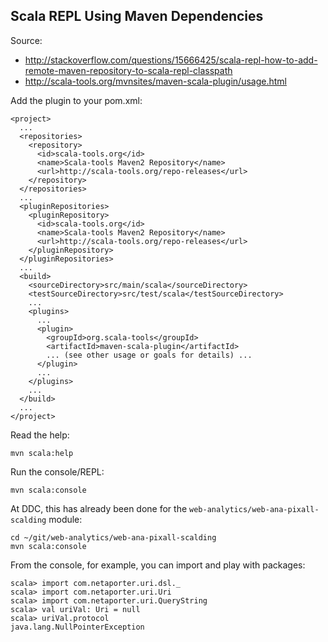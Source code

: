 



## Scala REPL Using Maven Dependencies

Source:

- http://stackoverflow.com/questions/15666425/scala-repl-how-to-add-remote-maven-repository-to-scala-repl-classpath
- http://scala-tools.org/mvnsites/maven-scala-plugin/usage.html

Add the plugin to your pom.xml:

    <project>
      ...
      <repositories>
        <repository>
          <id>scala-tools.org</id>
          <name>Scala-tools Maven2 Repository</name>
          <url>http://scala-tools.org/repo-releases</url>
        </repository>
      </repositories>
      ...
      <pluginRepositories>
        <pluginRepository>
          <id>scala-tools.org</id>
          <name>Scala-tools Maven2 Repository</name>
          <url>http://scala-tools.org/repo-releases</url>
        </pluginRepository>
      </pluginRepositories>
      ...
      <build>
        <sourceDirectory>src/main/scala</sourceDirectory>
        <testSourceDirectory>src/test/scala</testSourceDirectory>
        ...
        <plugins>
          ...
          <plugin>
            <groupId>org.scala-tools</groupId>
            <artifactId>maven-scala-plugin</artifactId>
            ... (see other usage or goals for details) ...
          </plugin>
          ...
        </plugins>
        ...
      </build>
      ...
    </project>

Read the help:

    mvn scala:help

Run the console/REPL:

    mvn scala:console

At DDC, this has already been done for the `web-analytics/web-ana-pixall-scalding` module:

    cd ~/git/web-analytics/web-ana-pixall-scalding
    mvn scala:console

From the console, for example, you can import and play with packages:

    scala> import com.netaporter.uri.dsl._
    scala> import com.netaporter.uri.Uri
    scala> import com.netaporter.uri.QueryString
    scala> val uriVal: Uri = null
    scala> uriVal.protocol
    java.lang.NullPointerException







